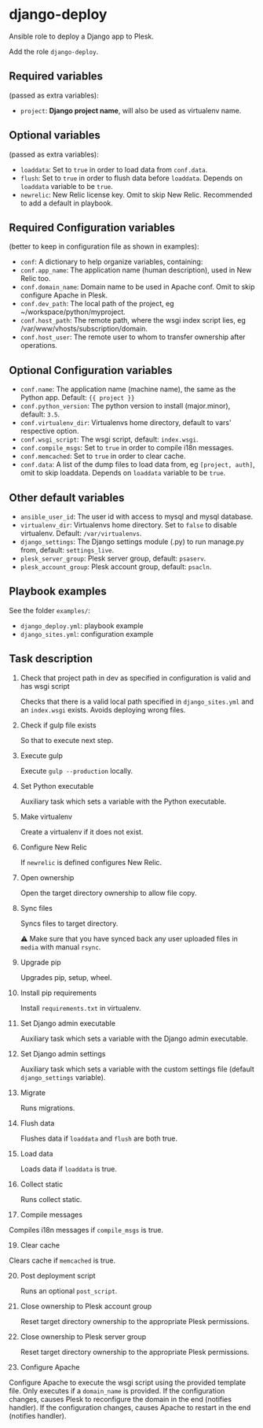 django-deploy
=============

Ansible role to deploy a Django app to Plesk.

Add the role `django-deploy`.

Required variables 
------------------

(passed as extra variables):

- `project`: **Django project name**, will also be used as virtualenv name.

Optional variables
------------------

(passed as extra variables):

- `loaddata`: Set to `true` in order to load data from `conf.data`.
- `flush`: Set to `true` in order to flush data before `loaddata`. Depends on `loaddata` variable to be `true`.
- `newrelic`: New Relic license key. Omit to skip New Relic. Recommended to add a default in playbook.

Required Configuration variables 
--------------------------------

(better to keep in configuration file as shown in examples):

- `conf`: A dictionary to help organize variables, containing:
- `conf.app_name`: The application name (human description), used in New Relic too.
- `conf.domain_name`: Domain name to be used in Apache conf. Omit to skip configure Apache in Plesk.
- `conf.dev_path`: The local path of the project, eg ~/workspace/python/myproject.
- `conf.host_path`: The remote path, where the wsgi index script lies, eg /var/www/vhosts/subscription/domain.
- `conf.host_user`: The remote user to whom to transfer ownership after operations.

Optional Configuration variables
--------------------------------

- `conf.name`: The application name (machine name), the same as the Python app. Default: `{{ project }}`
- `conf.python_version`: The python version to install (major.minor), default: `3.5`.
- `conf.virtualenv_dir`: Virtualenvs home directory, default to vars' respective option.
- `conf.wsgi_script`: The wsgi script, default: `index.wsgi`.
- `conf.compile_msgs`: Set to `true` in order to compile i18n messages.
- `conf.memcached`: Set to `true` in order to clear cache.
- `conf.data`: A list of the dump files to load data from, eg `[project, auth]`, omit to skip loaddata. Depends on `loaddata` variable to be `true`.

Other default variables
-----------------------

- `ansible_user_id`: The user id with access to mysql and mysql database.
- `virtualenv_dir`: Virtualenvs home directory. Set to `false` to disable virtualenv. Default: `/var/virtualenvs`.
- `django_settings`: The Django settings module (.py) to run manage.py from, default: `settings_live`.
- `plesk_server_group`: Plesk server group, default: `psaserv`.
- `plesk_account_group`: Plesk account group, default: `psacln`.

Playbook examples
-----------------

See the folder `examples/`:

- `django_deploy.yml`: playbook example
- `django_sites.yml`: configuration example

Task description
----------------

1. Check that project path in dev as specified in configuration is valid and has wsgi script

   Checks that there is a valid local path specified in `django_sites.yml` and an `index.wsgi` exists.
   Avoids deploying wrong files.

2. Check if gulp file exists

   So that to execute next step.

3. Execute gulp

   Execute `gulp --production` locally.

4. Set Python executable

   Auxiliary task which sets a variable with the Python executable.

5. Make virtualenv

   Create a virtualenv if it does not exist.

7. Configure New Relic

   If `newrelic` is defined configures New Relic.

8. Open ownership

   Open the target directory ownership to allow file copy.

9. Sync files

   Syncs files to target directory.

   :warning: Make sure that you have synced back any user uploaded files in `media` with manual `rsync`. 

10. Upgrade pip

    Upgrades pip, setup, wheel. 

11. Install pip requirements

    Install `requirements.txt` in virtualenv.

12. Set Django admin executable

    Auxiliary task which sets a variable with the Django admin executable.

13. Set Django admin settings

    Auxiliary task which sets a variable with the custom settings file (default `django_settings` variable).

14. Migrate

    Runs migrations.

15. Flush data

    Flushes data if `loaddata` and `flush` are both true.

16. Load data

    Loads data if `loaddata` is true.

17. Collect static

    Runs collect static.

18. Compile messages

   Compiles i18n messages if `compile_msgs` is true.

19. Clear cache

   Clears cache if `memcached` is true.

20. Post deployment script

    Runs an optional `post_script`.

21. Close ownership to Plesk account group

    Reset target directory ownership to the appropriate Plesk permissions.

22. Close ownership to Plesk server group

    Reset target directory ownership to the appropriate Plesk permissions.

23. Configure Apache

   Configure Apache to execute the wsgi script using the provided template file.
   Only executes if a `domain_name` is provided.
   If the configuration changes, causes Plesk to reconfigure the domain in the end (notifies handler).
   If the configuration changes, causes Apache to restart in the end (notifies handler).

